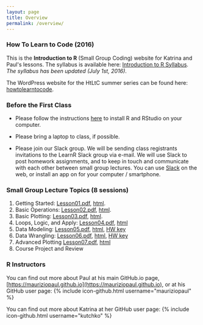 ```yaml
---
layout: page
title: Overview
permalink: /overview/
---
```


### How To Learn to Code (2016)
This is the **Introduction to R** (Small Group Coding) website for Katrina and Paul's lessons. The syllabus is available here: [Introduction to R Syllabus](http://mauriziopaul.github.io/intro-to-R/teachingResources/Syllabus_IntroToR.pdf). _The syllabus has been updated (July 1st, 2016)_.

The WordPress website for the HtLtC summer series can be found here:
[howtolearntocode](http://howtolearntocode.web.unc.edu).

### Before the First Class
* Please follow the instructions [here][installation] to install R and RStudio on your computer. 

* Please bring a laptop to class, if possible.

* Please join our Slack group. We will be sending class registrants invitations to the LearnR Slack group via e-mail. We will use Slack to post homework assignments, and to keep in touch and communicate with each other between small group lectures. You can use [Slack][slack] on the web, or install an app on for your computer / smartphone.

[slack]: https://www.slack.com
[installation]: http://mauriziopaul.github.io/intro-to-R/jekyll/2016/06/08/Installing-R-RStudio

### Small Group Lecture Topics (8 sessions)
1. Getting Started: [Lesson01.pdf](http://mauriziopaul.github.io/intro-to-R/lecturePDFs/Lesson01.pdf),
	[html](http://mauriziopaul.github.io/intro-to-R/jekyll/2016/06/13/Lesson-01-intro).
2. Basic Operations: [Lesson02.pdf](http://mauriziopaul.github.io/intro-to-R/lecturePDFs/Lesson02.pdf), [html](http://mauriziopaul.github.io/intro-to-R/jekyll/2016/06/20/Lesson-02-basic-operations).
3. Basic Plotting: [Lesson03.pdf](http://mauriziopaul.github.io/intro-to-R/lecturePDFs/Lesson03.pdf), [html](http://mauriziopaul.github.io/intro-to-R/jekyll/2016/06/27/Lesson-03-basic-plotting).
4. Loops, Logic, and Apply: [Lesson04.pdf](http://mauriziopaul.github.io/intro-to-R/lecturePDFs/Lesson04.pdf), [html](http://mauriziopaul.github.io/intro-to-R/jekyll/2016/07/05/Lesson-04-apply)
5. Data Modeling: [Lesson05.pdf](http://mauriziopaul.github.io/intro-to-R/lecturePDFs/Lesson05.pdf), [html](http://mauriziopaul.github.io/intro-to-R/statistics/2016/07/11/Lesson-05-data-modeling), [HW key](http://mauriziopaul.github.io/intro-to-R/homeworks/Lesson05Homework.R)
6. Data Wrangling: [Lesson06.pdf](http://mauriziopaul.github.io/intro-to-R/lecturePDFs/Lesson06.pdf), [html](http://mauriziopaul.github.io/intro-to-R/jekyll/2016/07/18/Lesson-06-data-wrangling), [HW key](http://mauriziopaul.github.io/intro-to-R/homeworks/Lesson06Homework.R)
7. Advanced Plotting [Lesson07.pdf](http://mauriziopaul.github.io/intro-to-R/lecturePDFs/Lesson07.pdf), [html](http://mauriziopaul.github.io/intro-to-R/jekyll/2016/07/25/Lesson-07-advanced-plotting)
8. Course Project and Review

### R Instructors
You can find out more about Paul at his main GitHub.io page, [https://mauriziopaul.github.io](https://mauriziopaul.github.io), or at his GitHub user page: {% include icon-github.html username="mauriziopaul" %}

You can find out more about Katrina at her GitHub user page: {% include icon-github.html username="kutchko" %}
